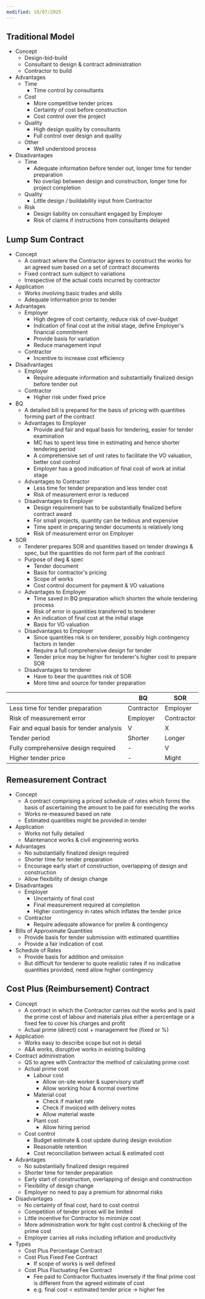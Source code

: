 ```yaml
---
modified: 18/07/2025
---
```

## Traditional Model

- Concept
    - Design-bid-build
    - Consultant to design & contract administration
    - Contractor to build
- Advantages
    - Time
        - Time control by consultants
    - Cost
        - More competitive tender prices
        - Certainty of cost before construction
        - Cost control over the project
    - Quality
        - High design quality by consultants
        - Full control over design and quality
    - Other
        - Well understood process
- Disadvantages
    - Time
        - Adequate information before tender out, longer time for tender preparation
        - No overlap between design and construction, longer time for project completion
    - Quality
        - Little design / buildability input from Contractor
    - Risk
        - Design liability on consultant engaged by Employer
        - Risk of claims if instructions from consultants delayed
 
## Lump Sum Contract

- Concept
    - A contract where the Contractor agrees to construct the works for an agreed sum based on a set of contract documents
    - Fixed contract sum subject to variations
    - Irrespective of the actual costs incurred by contractor
- Application
    - Works involving basic trades and skills
    - Adequate information prior to tender
- Advantages
    - Employer
        - High degree of cost certainty, reduce risk of over-budget
        - Indication of final cost at the initial stage, define Employer's financial commitment
        - Provide basis for variation
        - Reduce management input
    - Contractor
        - Incentive to increase cost efficiency
- Disadvantages
    - Employer
        - Require adequate information and substantially finalized design before tender out
    - Contractor
        - Higher risk under fixed price
- BQ
	- A detailed bill is prepared for the basis of pricing with quantities forming part of the contract
	- Advantages to Employer
		- Provide and fair and equal basis for tendering, easier for tender examination
		- MC has to spent less time in estimating and hence shorter tendering period
		- A comprehensive set of unit rates to facilitate the VO valuation, better cost control
		- Employer has a good indication of final cost of work at initial stage
	- Advantages to Contractor
		- Less time for tender preparation and less tender cost
		- Risk of measurement error is reduced
	- Disadvantages to Employer
		- Design requirement has to be substantially finalized before contract award
		- For small projects, quantity can be tedious and expensive
		- Time spent in preparing tender documents is relatively long
		- Risk of measurement error on Employer
- SOR
	- Tenderer prepares SOR and quantities based on tender drawings & spec, but the quantities do not form part of the contract
	- Purpose of dwg & spec
		- Tender document
		- Basis for contractor's pricing
		- Scope of works
		- Cost control document for payment & VO valuations
	- Advantages to Employer
		- Time saved in BQ preparation which shorten the whole tendering process
		- Risk of error in quantities transferred to tenderer
		- An indication of final cost at the initial stage
		- Basis for VO valuation
	- Disadvantages to Employer
		- Since quantities risk is on tenderer, possibly high contingency factors in tender
		- Require a full comprehensive design for tender
		- Tender price may be higher for tenderer's higher cost to prepare SOR
	- Disadvantages to tenderer
		- Have to bear the quantities risk of SOR
		- More time and source for tender preparation

|                                          | BQ         | SOR        |
| ---------------------------------------- | ---------- | ---------- |
| Less time for tender preparation         | Contractor | Employer   |
| Risk of measurement error                | Employer   | Contractor |
| Fair and equal basis for tender analysis | V          | X          |
| Tender period                            | Shorter    | Longer     |
| Fully comprehensive design required      | -          | V          |
| Higher tender price                      | -          | Might      |
 
## Remeasurement Contract

- Concept
	- A contract comprising a priced schedule of rates which forms the basis of ascertaining the amount to be paid for executing the works
    - Works re-measured based on rate
    - Estimated quantities might be provided in tender
- Application
    - Works not fully detailed
    - Maintenance works & civil engineering works
- Advantages
    - No substantially finalized design required
    - Shorter time for tender preparation
    - Encourage early start of construction, overlapping of design and construction
    - Allow flexibility of design change
- Disadvantages
    - Employer
        - Uncertainty of final cost
        - Final measurement required at completion
        - Higher contingency in rates which inflates the tender price
    - Contractor
        - Require adequate allowance for prelim & contingency
- Bills of Approximate Quantities
    - Provide basis for tender submission with estimated quantities
    - Provide a fair indication of cost
- Schedule of Rates
    - Provide basis for addition and omission
    - But difficult for tenderer to quote realistic rates if no indicative quantities provided, need allow higher contingency
 
## Cost Plus (Reimbursement) Contract

- Concept
	- A contract in which the Contractor carries out the works and is paid the prime cost of labour and materials plus either a percentage or a fixed fee to cover his charges and profit
    - Actual prime (direct) cost + management fee (fixed or %)
- Application
    - Works easy to describe scope but not in detail
    - A&A works, disruptive works in existing building
- Contract administration
    - QS to agree with Contractor the method of calculating prime cost
    - Actual prime cost
        - Labour cost
            - Allow on-site worker & supervisory staff
            - Allow working hour & normal overtime
        - Material cost
            - Check if market rate
            - Check if invoiced with delivery notes
            - Allow material waste
        - Plant cost
            - Allow hiring period
    - Cost control
        - Budget estimate & cost update during design evolution
        - Reasonable retention
        - Cost reconciliation between actual & estimated cost
- Advantages
    - No substantially finalized design required
    - Shorter time for tender preparation
    - Early start of construction, overlapping of design and construction
    - Flexibility of design change
    - Employer no need to pay a premium for abnormal risks
- Disadvantages
    - No certainty of final cost, hard to cost control
    - Competition of tender prices will be limited
    - Little incentive for Contractor to minimize cost
    - More administration work for tight cost control & checking of the prime cost
    - Employer carries all risks including inflation and productivity
- Types
    - Cost Plus Percentage Contract
    - Cost Plus Fixed Fee Contract
        - If scope of works is well defined
    - Cost Plus Fluctuating Fee Contract
        - Fee paid to Contractor fluctuates inversely if the final prime cost is different from the agreed estimate of cost
        - e.g. final cost < estimated tender price -> higher fee
 
